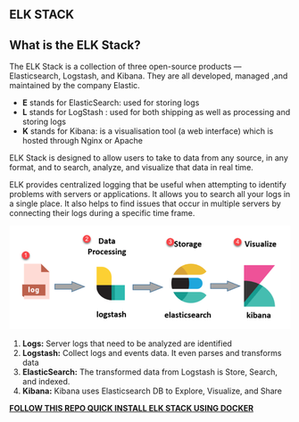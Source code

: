## ELK STACK

## What is the ELK Stack?

The ELK Stack is a collection of three open-source products — Elasticsearch, Logstash, and Kibana. They are all developed, managed ,and maintained by the company Elastic.

-   **E**  stands for ElasticSearch: used for storing logs
-   **L**  stands for LogStash : used for both shipping as well as processing and storing logs
-   **K**  stands for Kibana: is a visualisation tool (a web interface) which is hosted through Nginx or Apache

ELK Stack is designed to allow users to take to data from any source, in any format, and to search, analyze, and visualize that data in real time.

ELK provides centralized logging that be useful when attempting to identify problems with servers or applications. It allows you to search all your logs in a single place. It also helps to find issues that occur in multiple servers by connecting their logs during a specific time frame.


![ELK STACK](../screenshots/elk.png)

1. **Logs:** Server logs that need to be analyzed are identified
2. **Logstash:**  Collect logs and events data. It even parses and transforms data
3. **ElasticSearch:** The transformed data from Logstash is  Store, Search, and indexed.
4.  **Kibana:** Kibana uses Elasticsearch DB to Explore, Visualize, and Share


**[FOLLOW THIS REPO QUICK INSTALL ELK STACK USING DOCKER](https://github.com/deviantony/docker-elk)**
